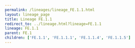 ```yaml
---
permalink: /lineages/lineage_FE.1.1.html
layout: lineage_page
title: Lineage FE.1.1
redirect_to: ../lineage.html?lineage=FE.1.1
lineage: FE.1.1
parent: FE.1
children: ['FE.1.1', 'FE.1.1.1', 'FE.1.1.4', 'FE.1.1.5']
---
```

